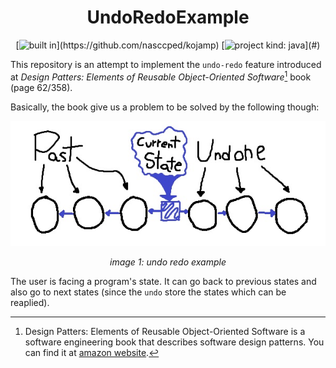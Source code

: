 <div align="center">

UndoRedoExample
===============

[![built in](https://img.shields.io/badge/built_in-kojamp_0.1.1-blue?)](https://github.com/nasccped/kojamp)
[![project kind: java](https://img.shields.io/badge/project_kind-java-orange?)](#)

</div>

This repository is an attempt to implement the `undo-redo` feature
introduced at _Design Patters: Elements of Reusable Object-Oriented
Software_[^design-patterns-book] book (page 62/358).

Basically, the book give us a problem to be solved by the following
though:

<div align="center">

![image 1: undo redo example](./images/undo-redo-example.jpg)

_image 1: undo redo example_

</div>

The user is facing a program's state. It can go back to previous
states and also go to next states (since the `undo` store the states
which can be reaplied).

[^design-patterns-book]: Design Patters: Elements of Reusable
  Object-Oriented Software is a software engineering book that
  describes software design patterns. You can find it at
  [amazon website](https://www.amazon.com/Design-Patterns-Elements-Reusable-Object-Oriented/dp/0201633612).
